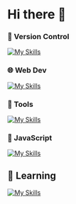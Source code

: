 
# Hi there 👋

### 🧰 Version Control
[![My Skills](https://skillicons.dev/icons?i=git,github)]()
### 🌐 Web Dev
[![My Skills](https://skillicons.dev/icons?i=html,css,bootstrap,wordpress)]()
### 🔨 Tools
[![My Skills](https://skillicons.dev/icons?i=vscode,androidstudio)]()
### 📜 JavaScript
[![My Skills](https://skillicons.dev/icons?i=javascript,nodejs,express)]()
## 🧠 Learning 
[![My Skills](https://skillicons.dev/icons?i=cpp,python,php)]()
